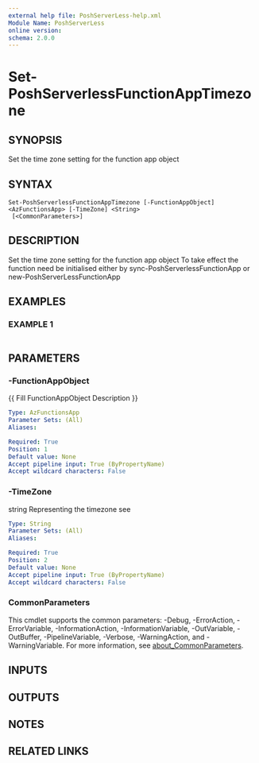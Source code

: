 ```yaml
---
external help file: PoshServerLess-help.xml
Module Name: PoshServerLess
online version:
schema: 2.0.0
---
```


# Set-PoshServerlessFunctionAppTimezone

## SYNOPSIS
Set the time zone setting for the function app object

## SYNTAX

```
Set-PoshServerlessFunctionAppTimezone [-FunctionAppObject] <AzFunctionsApp> [-TimeZone] <String>
 [<CommonParameters>]
```

## DESCRIPTION
Set the time zone setting for the function app object
To take effect the function need be initialised either by sync-PoshServerlessFunctionApp or new-PoshServerLessFunctionApp

## EXAMPLES

### EXAMPLE 1
```

```

## PARAMETERS

### -FunctionAppObject
{{ Fill FunctionAppObject Description }}

```yaml
Type: AzFunctionsApp
Parameter Sets: (All)
Aliases:

Required: True
Position: 1
Default value: None
Accept pipeline input: True (ByPropertyName)
Accept wildcard characters: False
```

### -TimeZone
string Representing the timezone see

```yaml
Type: String
Parameter Sets: (All)
Aliases:

Required: True
Position: 2
Default value: None
Accept pipeline input: True (ByPropertyName)
Accept wildcard characters: False
```

### CommonParameters
This cmdlet supports the common parameters: -Debug, -ErrorAction, -ErrorVariable, -InformationAction, -InformationVariable, -OutVariable, -OutBuffer, -PipelineVariable, -Verbose, -WarningAction, and -WarningVariable. For more information, see [about_CommonParameters](http://go.microsoft.com/fwlink/?LinkID=113216).

## INPUTS

## OUTPUTS

## NOTES

## RELATED LINKS
